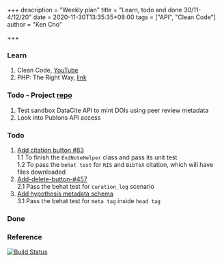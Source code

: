 +++
description = "Weekly plan"
title = "Learn, todo and done 30/11-4/12/20"
date = 2020-11-30T13:35:35+08:00
tags = ["API", "Clean Code"]
author = "Ken Cho"

+++  
### Learn
1. Clean Code, [YouTube](https://www.youtube.com/watch?v=7EmboKQH8lM)  
2. PHP: The Right Way, [link](https://phptherightway.com/)  

### Todo - Project [repo](https://github.com/kencho51/mint_doi)
1. Test sandbox DataCite API to mint DOIs using peer review metadata  
2. Look into Publons API access  

### Todo
1. [Add citation button #83](https://github.com/gigascience/gigadb-website/pull/521)  
    1.1 To finish the `EndNoteHelper` class and pass its unit test  
    1.2 To pass the `behat test` for `RIS` and `BibTeX` citation, which will have files downloaded  
2. [Add-delete-button-#457](https://github.com/gigascience/gigadb-website/pull/503)  
    2.1 Pass the behat test for `curation_log` scenario  
3. [Add hypothesis metadata schema](https://github.com/gigascience/gigadb-website/pull/516)  
    3.1 Pass the behat test for `meta tag` inside `head tag`  

### Done


### Reference


[![Build Status](https://travis-ci.org/kencho51/gigathing.svg?branch=master)](https://travis-ci.org/kencho51/gigathing)


